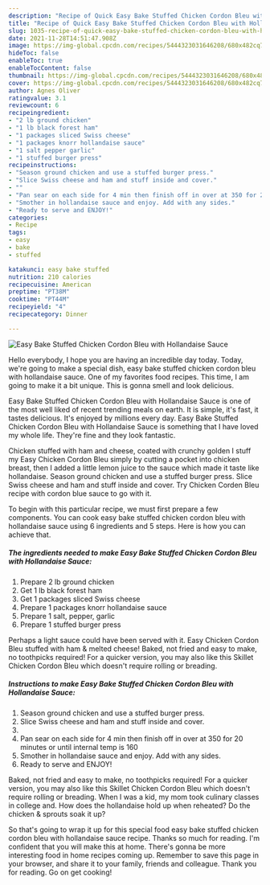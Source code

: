 ```yaml
---
description: "Recipe of Quick Easy Bake Stuffed Chicken Cordon Bleu with Hollandaise Sauce"
title: "Recipe of Quick Easy Bake Stuffed Chicken Cordon Bleu with Hollandaise Sauce"
slug: 1035-recipe-of-quick-easy-bake-stuffed-chicken-cordon-bleu-with-hollandaise-sauce
date: 2021-11-28T14:51:47.908Z
image: https://img-global.cpcdn.com/recipes/5444323031646208/680x482cq70/easy-bake-stuffed-chicken-cordon-bleu-with-hollandaise-sauce-recipe-main-photo.jpg
hideToc: false
enableToc: true
enableTocContent: false
thumbnail: https://img-global.cpcdn.com/recipes/5444323031646208/680x482cq70/easy-bake-stuffed-chicken-cordon-bleu-with-hollandaise-sauce-recipe-main-photo.jpg
cover: https://img-global.cpcdn.com/recipes/5444323031646208/680x482cq70/easy-bake-stuffed-chicken-cordon-bleu-with-hollandaise-sauce-recipe-main-photo.jpg
author: Agnes Oliver
ratingvalue: 3.1
reviewcount: 6
recipeingredient:
- "2 lb ground chicken"
- "1 lb black forest ham"
- "1 packages sliced Swiss cheese"
- "1 packages knorr hollandaise sauce"
- "1 salt pepper garlic"
- "1 stuffed burger press"
recipeinstructions:
- "Season ground chicken and use a stuffed burger press."
- "Slice Swiss cheese and ham and stuff inside and cover."
- ""
- "Pan sear on each side for 4 min then finish off in over at 350 for 20 minutes or until internal temp is 160"
- "Smother in hollandaise sauce and enjoy. Add with any sides."
- "Ready to serve and ENJOY!"
categories:
- Recipe
tags:
- easy
- bake
- stuffed

katakunci: easy bake stuffed 
nutrition: 210 calories
recipecuisine: American
preptime: "PT38M"
cooktime: "PT44M"
recipeyield: "4"
recipecategory: Dinner

---
```



![Easy Bake Stuffed Chicken Cordon Bleu with Hollandaise Sauce](https://img-global.cpcdn.com/recipes/5444323031646208/680x482cq70/easy-bake-stuffed-chicken-cordon-bleu-with-hollandaise-sauce-recipe-main-photo.jpg)

Hello everybody, I hope you are having an incredible day today. Today, we're going to make a special dish, easy bake stuffed chicken cordon bleu with hollandaise sauce. One of my favorites food recipes. This time, I am going to make it a bit unique. This is gonna smell and look delicious.

Easy Bake Stuffed Chicken Cordon Bleu with Hollandaise Sauce is one of the most well liked of recent trending meals on earth. It is simple, it's fast, it tastes delicious. It's enjoyed by millions every day. Easy Bake Stuffed Chicken Cordon Bleu with Hollandaise Sauce is something that I have loved my whole life. They're fine and they look fantastic.

Chicken stuffed with ham and cheese, coated with crunchy golden I stuff my Easy Chicken Cordon Bleu simply by cutting a pocket into chicken breast, then I added a little lemon juice to the sauce which made it taste like hollandaise. Season ground chicken and use a stuffed burger press. Slice Swiss cheese and ham and stuff inside and cover. Try Chicken Corden Bleu recipe with cordon blue sauce to go with it.


To begin with this particular recipe, we must first prepare a few components. You can cook easy bake stuffed chicken cordon bleu with hollandaise sauce using 6 ingredients and 5 steps. Here is how you can achieve that.

<!--inarticleads1-->

##### The ingredients needed to make Easy Bake Stuffed Chicken Cordon Bleu with Hollandaise Sauce:

1. Prepare 2 lb ground chicken
1. Get 1 lb black forest ham
1. Get 1 packages sliced Swiss cheese
1. Prepare 1 packages knorr hollandaise sauce
1. Prepare 1 salt, pepper, garlic
1. Prepare 1 stuffed burger press


Perhaps a light sauce could have been served with it. Easy Chicken Cordon Bleu stuffed with ham & melted cheese! Baked, not fried and easy to make, no toothpicks required! For a quicker version, you may also like this Skillet Chicken Cordon Bleu which doesn&#39;t require rolling or breading. 

<!--inarticleads2-->

##### Instructions to make Easy Bake Stuffed Chicken Cordon Bleu with Hollandaise Sauce:

1. Season ground chicken and use a stuffed burger press.
1. Slice Swiss cheese and ham and stuff inside and cover.
1. 
1. Pan sear on each side for 4 min then finish off in over at 350 for 20 minutes or until internal temp is 160
1. Smother in hollandaise sauce and enjoy. Add with any sides.
1. Ready to serve and ENJOY!

Baked, not fried and easy to make, no toothpicks required! For a quicker version, you may also like this Skillet Chicken Cordon Bleu which doesn&#39;t require rolling or breading. When I was a kid, my mom took culinary classes in college and. How does the hollandaise hold up when reheated? Do the chicken & sprouts soak it up? 

So that's going to wrap it up for this special food easy bake stuffed chicken cordon bleu with hollandaise sauce recipe. Thanks so much for reading. I'm confident that you will make this at home. There's gonna be more interesting food in home recipes coming up. Remember to save this page in your browser, and share it to your family, friends and colleague. Thank you for reading. Go on get cooking!
